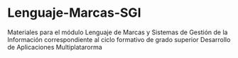 # Lenguaje-Marcas-SGI

Materiales para el módulo Lenguaje de Marcas y Sistemas de Gestión de la Información correspondiente al ciclo formativo de grado superior Desarrollo de Aplicaciones Multiplatarorma
